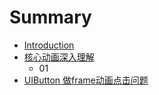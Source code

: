 # Summary

* [Introduction](README.md)
* [核心动画深入理解](he_xin_dong_hua_shen_ru_li_jie.md)
   * 01
* [UIButton 做frame动画点击问题](uibutton_zuo_frame_dong_hua_dian_ji_wen_ti.md)

